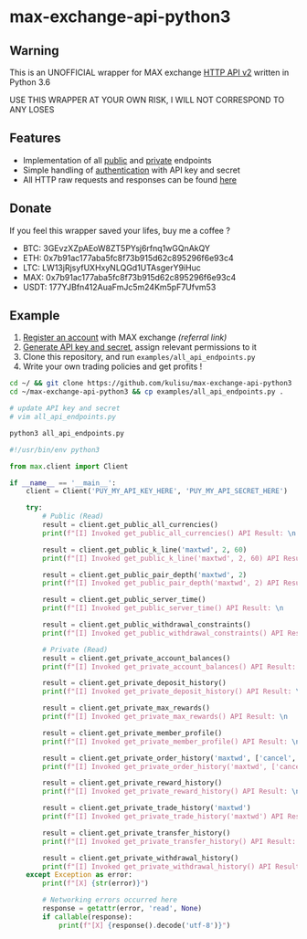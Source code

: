 # max-exchange-api-python3

## Warning

This is an UNOFFICIAL wrapper for MAX exchange [HTTP API v2](https://max.maicoin.com/documents/api) written in Python 3.6

USE THIS WRAPPER AT YOUR OWN RISK, I WILL NOT CORRESPOND TO ANY LOSES

## Features

- Implementation of all [public](https://max.maicoin.com/documents/api_list#/public) and [private](https://max.maicoin.com/documents/api_list#/private) endpoints
- Simple handling of [authentication](https://max.maicoin.com/documents/api_v2#sign) with API key and secret
- All HTTP raw requests and responses can be found [here](https://gist.github.com/kulisu/8e519e2746a394401272a5f1f779c257)

## Donate

If you feel this wrapper saved your lifes, buy me a coffee ?

- BTC: 3GEvzXZpAEoW8ZT5PYsj6rfnq1wGQnAkQY
- ETH: 0x7b91ac177aba5fc8f73b915d62c895296f6e93c4
- LTC: LW13jRjsyfUXHxyNLQGd1UTAsgerY9iHuc
- MAX: 0x7b91ac177aba5fc8f73b915d62c895296f6e93c4
- USDT: 177YJBfn412AuaFmJc5m24Km5pF7Ufvm53

## Example

1. [Register an account](https://max.maicoin.com/signup?r=ecc3b0ab) with MAX exchange _(referral link)_
2. [Generate API key and secret](https://max.maicoin.com/api_tokens), assign relevant permissions to it
3. Clone this repository, and run `examples/all_api_endpoints.py`
4. Write your own trading policies and get profits ! 

```bash
cd ~/ && git clone https://github.com/kulisu/max-exchange-api-python3
cd ~/max-exchange-api-python3 && cp examples/all_api_endpoints.py .

# update API key and secret
# vim all_api_endpoints.py

python3 all_api_endpoints.py
```

```python
#!/usr/bin/env python3

from max.client import Client

if __name__ == '__main__':
    client = Client('PUY_MY_API_KEY_HERE', 'PUY_MY_API_SECRET_HERE')

    try:
        # Public (Read)
        result = client.get_public_all_currencies()
        print(f"[I] Invoked get_public_all_currencies() API Result: \n    {result}\n")

        result = client.get_public_k_line('maxtwd', 2, 60)
        print(f"[I] Invoked get_public_k_line('maxtwd', 2, 60) API Result: \n    {result}\n")

        result = client.get_public_pair_depth('maxtwd', 2)
        print(f"[I] Invoked get_public_pair_depth('maxtwd', 2) API Result: \n    {result}\n")

        result = client.get_public_server_time()
        print(f"[I] Invoked get_public_server_time() API Result: \n    {result}\n")

        result = client.get_public_withdrawal_constraints()
        print(f"[I] Invoked get_public_withdrawal_constraints() API Result: \n    {result}\n")

        # Private (Read)
        result = client.get_private_account_balances()
        print(f"[I] Invoked get_private_account_balances() API Result: \n    {result}\n")

        result = client.get_private_deposit_history()
        print(f"[I] Invoked get_private_deposit_history() API Result: \n    {result}\n")

        result = client.get_private_max_rewards()
        print(f"[I] Invoked get_private_max_rewards() API Result: \n    {result}\n")

        result = client.get_private_member_profile()
        print(f"[I] Invoked get_private_member_profile() API Result: \n    {result}\n")

        result = client.get_private_order_history('maxtwd', ['cancel', 'wait', 'done'])
        print(f"[I] Invoked get_private_order_history('maxtwd', ['cancel', .., 'done']) API Result: \n    {result}\n")

        result = client.get_private_reward_history()
        print(f"[I] Invoked get_private_reward_history() API Result: \n    {result}\n")

        result = client.get_private_trade_history('maxtwd')
        print(f"[I] Invoked get_private_trade_history('maxtwd') API Result: \n    {result}\n")

        result = client.get_private_transfer_history()
        print(f"[I] Invoked get_private_transfer_history() API Result: \n    {result}\n")

        result = client.get_private_withdrawal_history()
        print(f"[I] Invoked get_private_withdrawal_history() API Result: \n    {result}\n")
    except Exception as error:
        print(f"[X] {str(error)}")

        # Networking errors occurred here
        response = getattr(error, 'read', None)
        if callable(response):
            print(f"[X] {response().decode('utf-8')}")
```